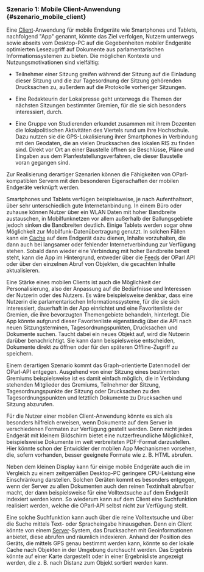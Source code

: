 ### Szenario 1: Mobile Client-Anwendung {#szenario_mobile_client}

Eine [Client](#client)-Anwendung für mobile Endgeräte wie Smartphones und Tablets,
nachfolgend "App" genannt, könnte das Ziel verfolgen, Nutzern unterwegs
sowie abseits vom Desktop-PC auf die Gegebenheiten mobiler Endgeräte optimierten
Lesezugriff auf Dokumente aus parlamentarischen Informationssystemen
zu bieten. Die möglichen Kontexte und Nutzungsmotivationen sind vielfältig:

* Teilnehmer einer Sitzung greifen während der Sitzung auf die Einladung
  dieser Sitzung und die zur Tagesordnung der Sitzung gehörenden
  Drucksachen zu, außerdem auf die Protokolle vorheriger Sitzungen.

* Eine Redakteurin der Lokalpresse geht unterwegs die Themen der nächsten
  Sitzungen bestimmter Gremien, für die sie sich besonders interessiert,
  durch.

* Eine Gruppe von Studierenden erkundet zusammen mit ihrem Dozenten die
  lokalpolitischen Aktivitäten des Viertels rund um ihre Hochschule. Dazu
  nutzen sie die GPS-Lokalisierung ihrer Smartphones in Verbindung mit den
  Geodaten, die an vielen Drucksachen des lokalen RIS zu finden sind. Direkt
  vor Ort an einer Baustelle öffnen sie Beschlüsse, Pläne und Eingaben aus
  dem Planfeststellungsverfahren, die dieser Baustelle voran gegangen sind.

Zur Realisierung derartiger Szenarien können die Fähigkeiten von OParl-kompatiblen
Servern mit den besonderen Eigenschaften der mobilen Endgeräte verknüpft werden.

Smartphones und Tablets verfügen beispielsweise, je nach Aufenthaltsort, über
sehr unterschiedlich gute Internetanbindung. In einem Büro oder zuhause können
Nutzer über ein WLAN Daten mit hoher Bandbreite austauschen, in Mobilfunknetzen
vor allem außerhalb der Ballungsgebiete jedoch sinken die Bandbreiten deutlich.
Einige Tablets werden sogar ohne Möglichkeit zur Mobilfunk-Datenübertragung
genutzt. In solchen Fällen kann ein [Cache](#cache) auf dem Endgerät dazu
dienen, Inhalte vorzuhalten, die dann auch bei langsamer oder fehlender
Internetverbindung zur Verfügung stehen. Sobald dann wieder eine Verbindung
mit hoher Bandbreite bereit steht, kann die App im Hintergrund, entweder über die
[Feeds](#feeds) der OParl API oder über den einzelnen Abruf von Objekten, die
gecachten Inhalte aktualisieren.

Eine Stärke eines mobilen Clients ist auch die Möglichkeit der Personalisierung,
also der Anpassung auf die Bedürfnisse und Interessen der Nutzerin oder des Nutzers.
Es wäre beispielsweise denkbar, dass eine Nutzerin die parlamentarischen Informationssysteme,
für die sie sich interessiert, dauerhaft in der App einrichtet und eine Favoritenliste
der Gremien, die ihre bevorzugten Themengebiete behandeln, hinterlegt. Die App
könnte aufgrund dieser Favoritenliste eigenständig über die API nach neuen
Sitzungsterminen, Tagesordnungspunkten, Drucksachen und Dokumente suchen. Taucht
dabei ein neues Objekt auf, wird die Nutzerin darüber benachrichtigt. Sie kann dann
beispielsweise entscheiden, Dokumente direkt zu öffnen oder für den späteren
Offline-Zugriff zu speichern.

Einem derartigen Szenario kommt das Graph-orientierte Datenmodell der OParl-API
entgegen. Ausgehend von einer Sitzung eines bestimmten Gremiums beispielsweise
ist es damit einfach möglich, die in Verbindung stehenden Mitglieder des Gremiums,
Teilnehmer der Sitzung, Tagesordnungspunkte der Sitzung oder Drucksachen zu den
Tagesordnungspunkten und letztlich Dokumente zu Drucksachen und Sitzung abzurufen.

Für die Nutzer einer mobilen Client-Anwendung könnte es sich als besonders hilfreich
erweisen, wenn Dokumente auf dem Server in verschiedenen Formaten zur Verfügung
gestellt werden. Denn nicht jedes Endgerät mit kleinem Bildschirm bietet eine
nutzerfreundliche Möglichkeit, beispielsweise Dokumente im weit verbreiteten PDF-Format
darzustellen. Hier könnte schon der Entwickler der mobilen App Mechanismen vorsehen,
die, sofern vorhanden, besser geeignete Formate wie z. B. HTML abrufen.

Neben dem kleinen Display kann für einige mobile Endgeräte auch die im Vergleich zu
einem zeitgemäßen Desktop-PC geringere CPU-Leistung eine Einschränkung darstellen.
Solchen Geräten kommt es besonders entgegen, wenn der Server zu allen Dokumenten auch
den reinen Textinhalt abrufbar macht, der dann beispielsweise für eine Volltextsuche
auf dem Endgerät indexiert werden kann. So wiederum kann auf dem Client eine
Suchfunktion realisiert werden, welche die OParl-API selbst nicht zur Verfügung
stellt.

Eine solche Suchfunktion kann auch über die reine Volltextsuche
und über die Suche mittels Text- oder Spracheingabe hinausgehen. Denn ein Client
könnte von einem [Server](#server)-System, das Drucksachen mit Geoinformationen
anbietet, diese abrufen und räumlich indexieren. Anhand der Position des Geräts,
die mittels GPS genau bestimmt werden kann, könnte so der lokale Cache nach
Objekten in der Umgebung durchsucht werden. Das Ergebnis könnte auf einer Karte
dargestellt oder in einer Ergebnisliste angezeigt werden, die z. B. nach Distanz zum
Objekt sortiert werden kann.
